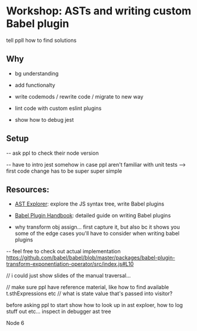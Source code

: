 # Workshop: ASTs and writing custom Babel plugin

tell ppll how to find solutions

## Why

- bg understanding
- add functionalty
- write codemods / rewrite code / migrate to new way

- lint code with custom eslint plugins
- show how to debug jest



## Setup 

-- ask ppl to check their node version

-- have to intro jest somehow in case ppl aren't familiar with unit tests
--> first code change has to be super super simple

## Resources:

- [AST Explorer](https://astexplorer.net/): explore the JS syntax tree, write Babel plugins
- [Babel Plugin Handbook](https://github.com/thejameskyle/babel-handbook/blob/master/translations/en/plugin-handbook.md): detailed guide on writing Babel plugins



- why transform obj assign... first capture it, but also bc it shows you some of the edge cases you'll have to consider when writing babel plugins


-- feel free to check out actual implementation https://github.com/babel/babel/blob/master/packages/babel-plugin-transform-exponentiation-operator/src/index.js#L10

// i could just show slides of the manual traversal...

// make sure ppl have reference material, like how to find available t.sthExpressions etc
// what is state value that's passed into visitor?



before asking ppl to start show how to look up in ast exploer, how to log stuff out etc... inspect in debugger ast tree

Node 6